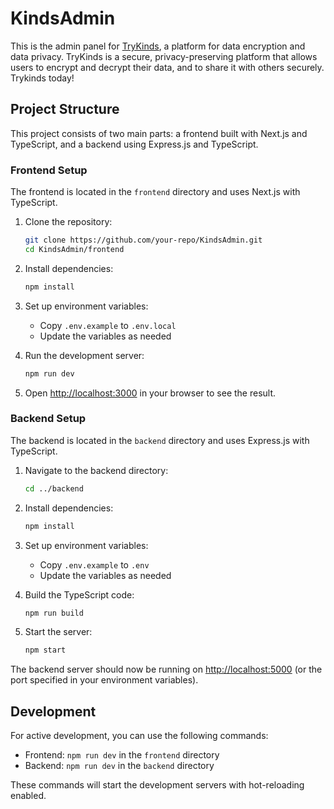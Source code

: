 # KindsAdmin

This is the admin panel for [TryKinds](https://trykinds.com), a platform for data encryption and data privacy. TryKinds is a secure, privacy-preserving platform that allows users to encrypt and decrypt their data, and to share it with others securely. Trykinds today!

## Project Structure

This project consists of two main parts: a frontend built with Next.js and TypeScript, and a backend using Express.js and TypeScript.

### Frontend Setup

The frontend is located in the `frontend` directory and uses Next.js with TypeScript.

1. Clone the repository:
   ```bash
   git clone https://github.com/your-repo/KindsAdmin.git
   cd KindsAdmin/frontend
   ```

2. Install dependencies:
   ```bash
   npm install
   ```

3. Set up environment variables:
   - Copy `.env.example` to `.env.local`
   - Update the variables as needed

4. Run the development server:
   ```bash
   npm run dev
   ```

5. Open [http://localhost:3000](http://localhost:3000) in your browser to see the result.

### Backend Setup

The backend is located in the `backend` directory and uses Express.js with TypeScript.

1. Navigate to the backend directory:
   ```bash
   cd ../backend
   ```

2. Install dependencies:
   ```bash
   npm install
   ```

3. Set up environment variables:
   - Copy `.env.example` to `.env`
   - Update the variables as needed

4. Build the TypeScript code:
   ```bash
   npm run build
   ```

5. Start the server:
   ```bash
   npm start
   ```

The backend server should now be running on [http://localhost:5000](http://localhost:5000) (or the port specified in your environment variables).

## Development

For active development, you can use the following commands:

- Frontend: `npm run dev` in the `frontend` directory
- Backend: `npm run dev` in the `backend` directory

These commands will start the development servers with hot-reloading enabled.
